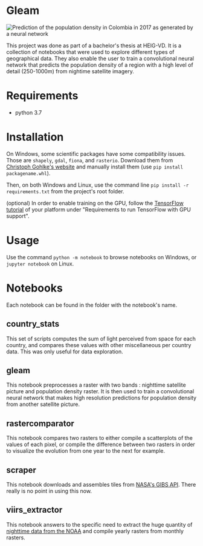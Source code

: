 # Gleam

![Prediction of the population density in Colombia in 2017 as generated by a neural network](https://i.imgur.com/Sx5v52M.png "Prediction of the population density in Colombia in 2017 as generated by a neural network")

This project was done as part of a bachelor's thesis at HEIG-VD.
It is a collection of notebooks that were used to explore different types of geographical data. They also enable the user
to train a convolutional neural network that predicts the population density of a region with a high level of detail (250-1000m)
from nightime satellite imagery.

# Requirements

- python 3.7

# Installation

On Windows, some scientific packages have some compatibility issues. Those are `shapely`, `gdal`, `fiona`, and `rasterio`.
Download them from [Christoph Gohlke's website](https://www.lfd.uci.edu/~gohlke/pythonlibs/) and manually install them
(use `pip install packagename.whl`).

Then, on both Windows and Linux, use the command line `pip install -r requirements.txt` from the project's root folder.

(optional) In order to enable training on the GPU, follow the [TensorFlow tutorial](https://www.tensorflow.org/install/)
of your platform under "Requirements to run TensorFlow with GPU support".

# Usage

Use the command `python -m notebook` to browse notebooks on Windows, or `jupyter notebook` on Linux.

# Notebooks
Each notebook can be found in the folder with the notebook's name.

## country_stats
This set of scripts computes the sum of light perceived from space for each country, and compares these values with 
other miscellaneous per country data. This was only useful for data exploration.

## gleam
This notebook preprocesses a raster with two bands : nighttime satellite picture and population density raster. It is
then used to train a convolutional neural network that makes high resolution predictions for population density from another
satellite picture.

## rastercomparator
This notebook compares two rasters to either compile a scatterplots of the values of each pixel, or compile the difference
between two rasters in order to visualize the evolution from one year to the next for example.

## scraper
This notebook downloads and assembles tiles from [NASA's GIBS API](https://wiki.earthdata.nasa.gov/display/GIBS/GIBS+API+for+Developers). There really is no point in using this now.

## viirs_extractor
This notebook answers to the specific need to extract the huge quantity of
[nighttime data from the NOAA](https://ngdc.noaa.gov/eog/viirs/download_dnb_composites.html) and compile yearly rasters
from monthly rasters.
